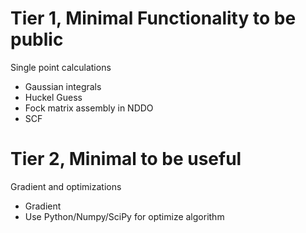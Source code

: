 
# Tier 1, Minimal Functionality to be public

Single point calculations

* Gaussian integrals
* Huckel Guess
* Fock matrix assembly in NDDO
* SCF


# Tier 2, Minimal to be useful

Gradient and optimizations

* Gradient
* Use Python/Numpy/SciPy for optimize algorithm

